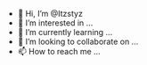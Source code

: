 - 👋 Hi, I’m @Itzstyz
- 👀 I’m interested in ...
- 🌱 I’m currently learning ...
- 💞️ I’m looking to collaborate on ...
- 📫 How to reach me ...

<!---
Itzstyz/Itzstyz is a ✨ special ✨ repository because its `README.md` (this file) appears on your GitHub profile.
You can click the Preview link to take a look at your changes.
--->

